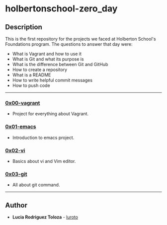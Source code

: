 # holbertonschool-zero_day

## Description
This is the first repository for the projects  we faced at Holberton School's Foundations program. The questions to answer that day were:

* What is Vagrant and how to use it
* What is Git and what its purpose is
* What is the difference between Git and GitHub
* How to create a repository
* What is a README
* How to write helpful commit messages
* How to push code

---

### [0x00-vagrant](./0x00-vagrant)
* Project for everything about Vagrant.


### [0x01-emacs](./0x01-emacs)
* Introduction to emacs project.

### [0x02-vi](./0x02-vi)
* Basics about vi and Vim editor.

### [0x03-git](./0x03-git)
* All about git command.
---

## Author
* **Lucia Rodriguez Toloza** - [luroto](https://github.com/luroto)
